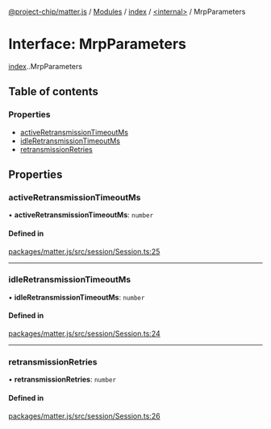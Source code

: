 [@project-chip/matter.js](../README.md) / [Modules](../modules.md) / [index](../modules/index.md) / [<internal\>](../modules/index._internal_.md) / MrpParameters

# Interface: MrpParameters

[index](../modules/index.md).[<internal>](../modules/index._internal_.md).MrpParameters

## Table of contents

### Properties

- [activeRetransmissionTimeoutMs](index._internal_.MrpParameters.md#activeretransmissiontimeoutms)
- [idleRetransmissionTimeoutMs](index._internal_.MrpParameters.md#idleretransmissiontimeoutms)
- [retransmissionRetries](index._internal_.MrpParameters.md#retransmissionretries)

## Properties

### activeRetransmissionTimeoutMs

• **activeRetransmissionTimeoutMs**: `number`

#### Defined in

[packages/matter.js/src/session/Session.ts:25](https://github.com/project-chip/matter.js/blob/5bdbf8d/packages/matter.js/src/session/Session.ts#L25)

___

### idleRetransmissionTimeoutMs

• **idleRetransmissionTimeoutMs**: `number`

#### Defined in

[packages/matter.js/src/session/Session.ts:24](https://github.com/project-chip/matter.js/blob/5bdbf8d/packages/matter.js/src/session/Session.ts#L24)

___

### retransmissionRetries

• **retransmissionRetries**: `number`

#### Defined in

[packages/matter.js/src/session/Session.ts:26](https://github.com/project-chip/matter.js/blob/5bdbf8d/packages/matter.js/src/session/Session.ts#L26)
